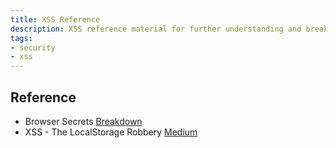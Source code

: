 ```yaml
---
title: XSS Reference
description: XSS reference material for further understanding and breaking down.
tags:
- security
- xss
---
```


## Reference

- Browser Secrets [Breakdown](https://browsersecrets.restograde.com/)
- XSS - The LocalStorage Robbery [Medium](https://shahjerry33.medium.com/xss-the-localstorage-robbery-d5fbf353c6b0)